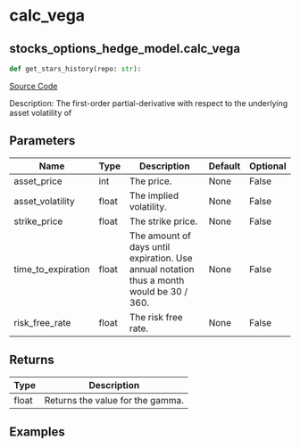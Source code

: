# calc_vega

## stocks_options_hedge_model.calc_vega

```python
def get_stars_history(repo: str):
```
[Source Code](https://github.com/OpenBB-finance/OpenBBTerminal/tree/main/openbb_terminal/stocks/options/hedge/hedge_model.py#L275)

Description: The first-order partial-derivative with respect to the underlying asset volatility of

## Parameters

| Name | Type | Description | Default | Optional |
| ---- | ---- | ----------- | ------- | -------- |
| asset_price | int | The price. | None | False |
| asset_volatility | float | The implied volatility. | None | False |
| strike_price | float | The strike price. | None | False |
| time_to_expiration | float | The amount of days until expiration. Use annual notation thus a month would be 30 / 360. | None | False |
| risk_free_rate | float | The risk free rate. | None | False |

## Returns

| Type | Description |
| ---- | ----------- |
| float | Returns the value for the gamma. |

## Examples

